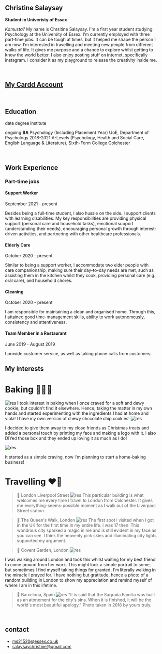 
## Christine Salaysay
**Student in Univeristy of Essex**  

*Kamusta?* My name is Chrsitine Salaysay. I'm a first year student studying Psychology at the University of Essex. I'm currently employed with three part-time jobs. It can be tough at times, but it helped me shape the person I am now. I’m interested in travelling and meeting new people from different walks of life. It gives me purpose and a chance to explore whilst getting to know the world better. I also enjoy posting stuff on internet, specifically instagram. I consider it as my playground to release the creativity inside me. 


<br>

## [My Cardd Account](https://makitin.carrd.co)


<br>

## Education
 date  degree  institute 

ongoing **BA** Psychology (Including Placement Year) UoE, Department of Psychology 
2018-2021 A-Levels (Psychology, Health and Social Care, English Language & Literature), Sixth-Form College Colchester

<br>

## Work Experience
### Part-time jobs
#### Support Worker

September 2021 - present

Besides being a full-time student, I also hussle on the side. I support clients with learning disabilities. My key responsibilities are providing physical support (personal care and household tasks), emotional support (understanding their needs), encouraging personal growth through interest-driven activities, and partnering with other healthcare professionals. 

#### Elderly Care

October 2020 - present 

Similar to being a support worker, I accommodate two elder people with care companionship, making sure their day-to-day needs are met, such as assisting them in the kitchen whilst they cook, providing personal care (e.g., oral care), and household chores.

#### Cleaning 

October 2020 - present

I am responsible for maintaining a clean and organised home. Through this, I attained good time-management skills, ability to work autonomously, consistency and attentiveness. 

#### Team Member in a Restaurant

June 2019 - August 2019

I provide customer service, as well as taking phone calls from customers.
<br>

## My interests
# Baking :woman_cook::brown_heart:
![res](https://i.ibb.co/gTVrJXv/IMG-9259.jpg)
I took interest in baking when I once craved for a soft and dewy cookie, but couldn't find it elsewhere. Hence, taking the matter in my own hands and started experimenting with the ingredients I had at home and violà! I have my own version of chewy chocolate chip cookies!
![res](https://i.ibb.co/xmKhb97/AEA6-B413-120-D-4002-90-E7-8590-E4914-A5-B-2.jpg)

I decided to give them away to my close friends as Christmas treats and added a personal touch by printing my face and making a logo with it. I also DIYed those box and they ended up loving it as much as I do!

![res](https://i.ibb.co/YcKhTGR/D0-BE7-AA1-B8-BD-429-D-A969-A1-F42-C05826-A.jpg)

It started as a simple craving, now I'm planning to start a home-baking business!

# Travelling :heart_on_fire:
> :round_pushpin: London Liverpool Street
![res](https://i.ibb.co/mG5WxBM/46948-B7-B-8-EB7-4-B26-BC4-B-57-F43-EA2-D10-E.jpg)
This particular building is what welcomes me every time I travel to London from Colchester. It gives me everything-seems-possible moment as I walk out of the Liverpool Street station.


> :round_pushpin: The Queen's Walk, London
![res](https://i.ibb.co/FWpZBZb/IMG-9386.jpg)
The first spot I visited when I got in the UK for the first time in my entire life. I was 17 then. This wondrous city sparked a magic in me and is still evident in my face as you can see. I think the heavenly pink skies and illuminating city lights supported my argument.

> :round_pushpin: Covent Garden, London
![res](https://i.ibb.co/kMJ0sn5/5066343-C-A912-4-C5-D-90-DA-3-E24-E4840-E64.jpg)

I was walking around London and took this whilst waiting for my best friend to come around from her work. This might look a simple portrait to some, but sometimes I find myself taking things for granted. I'm literally walking in the miracle I prayed for. I have nothing but gratitude, hence a photo of a random building in London to show my appreciation and remind myself of where I am in this lifetime.

> :round_pushpin: Barcelona, Spain
![res](https://i.ibb.co/GdTNSK5/IMG-3903.jpg)
"It is said that the Sagrada Familia was built as an atonement for the city's sins. When it is finished, it will be the world's most beautiful apology." Photo taken in 2018 by yours truly.

<br>

## contact
- ms21520@essex.co.uk 
- salaysaychristine@gmail.com

